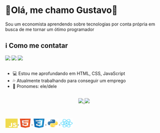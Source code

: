 <h1>🔹Olá, me chamo Gustavo🔹</h1>
<p>Sou um economista aprendendo sobre tecnologias por conta própria em busca de me tornar um ótimo programador</p>

  ##
  
  <div> 
    <h2>ℹ Como me contatar</h2>
    <a href="mailto:gustavojmmartins@outlook.com" target="_blank"><img src="https://img.shields.io/badge/Microsoft_Outlook-0078D4?style=for-the-badge&logo=microsoft-outlook&logoColor=white" target="_blank"></a> 
    <a href="mailto:gugajmm@gmail.com" target="_blank"><img src="https://img.shields.io/badge/Gmail-D14836?style=for-the-badge&logo=gmail&logoColor=white" target="_blank"></a> 
    <a href="https://www.linkedin.com/in/gustavoj-mmedeiros" target="_blank"><img src="https://img.shields.io/badge/-LinkedIn-%230077B5?style=for-the-badge&logo=linkedin&logoColor=white" target="_blank"></a> 
  </div>
  
  ##

- 💻 Estou me aprofundando em HTML, CSS, JavaScript
- 💦 Atualmente trabalhando para conseguir um emprego
- 🧔 Pronomes: ele/dele

##

<div align="center">
  <a href="https://github.com/Gustavojmmedeiros">
  <img height="180em" src="https://github-readme-stats.vercel.app/api?username=Gustavojmmedeiros&show_icons=true&theme=dark&include_all_commits=true&count_private=true"/>
  <img height="180em" src="https://github-readme-stats.vercel.app/api/top-langs/?username=Gustavojmmedeiros&layout=compact&langs_count=7&theme=dark"/>
</div>
  
##
  
<div style="display: inline_block"><br>
  <img align="center" alt="Gustavo-Js" height="30" width="40" src="https://raw.githubusercontent.com/devicons/devicon/master/icons/javascript/javascript-plain.svg">
  <img align="center" alt="Gustavo-HTML" height="30" width="40" src="https://raw.githubusercontent.com/devicons/devicon/master/icons/html5/html5-original.svg">
  <img align="center" alt="Gustavo-CSS" height="30" width="40" src="https://raw.githubusercontent.com/devicons/devicon/master/icons/css3/css3-original.svg">
  <img align="center" alt="Gustavo-Python" height="30" width="40" src="https://raw.githubusercontent.com/devicons/devicon/master/icons/python/python-original.svg">
  <img align="center" alt="Rafa-React" height="30" width="40" src="https://raw.githubusercontent.com/devicons/devicon/master/icons/react/react-original.svg">
</div>
  
